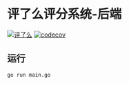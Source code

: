 # 评了么评分系统-后端
[![评了么](https://circleci.com/gh/FZUSESPR21/pingleme-backend.svg?style=shield)](https://app.circleci.com/pipelines/github/FZUSESPR21/pingleme-backend)
[![codecov](https://codecov.io/gh/FZUSESPR21/PingLeMe-backend/branch/main/graph/badge.svg?token=EHHL4UGEQF)](https://codecov.io/gh/FZUSESPR21/PingLeMe-backend)

## 运行

```shell
go run main.go
```